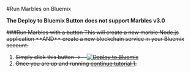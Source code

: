 #Run Marbles on Bluemix

**The Deploy to Bluemix Button does not support Marbles v3.0**

<strike>
###Run Marbles with a button
This will create a new marble Node.js application **AND** create a new blockchain service in your Bluemix account.

1. Simply click this button -> &nbsp;&nbsp; 
[![Deploy to Bluemix](https://bluemix.net/deploy/button.png)](https://bluemix.net/deploy?repository=https://github.com/ibm-blockchain/marbles.git)
1. Once you are up and running [continue tutorial 1](./tutorial_part1.md#use).
</strike>